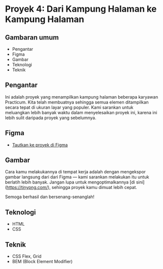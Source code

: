 # Proyek 4: Dari Kampung Halaman ke Kampung Halaman

## Gambaran umum

- Pengantar
- Figma
- Gambar
- Teknologi
- Teknik

## Pengantar

Ini adalah proyek yang menampilkan kampung halaman beberapa karyawan Practicum. Kita telah membuatnya sehingga semua elemen ditampilkan secara tepat di ukuran layar yang populer. Kami sarankan untuk meluangkan lebih banyak waktu dalam menyelesaikan proyek ini, karena ini lebih sulit daripada proyek yang sebelumnya.

## Figma

- [Tautkan ke proyek di Figma](https://www.figma.com/file/1zCYcflj6BJx5VqOvXU9nb/Sprint-3-From-Homeland-to-Homeland-desktop-mobile?node-id=0%3A1)

## Gambar

Cara kamu melakukannya di tempat kerja adalah dengan mengekspor gambar langsung dari dari Figma — kami sarankan melakukan itu untuk berlatih lebih banyak. Jangan lupa untuk mengoptimalkannya [di sini] (<https://tinypng.com/>), sehingga proyek kamu dimuat lebih cepat.

Semoga berhasil dan bersenang-senanglah!

## Teknologi

- HTML
- CSS

## Teknik

- CSS Flex, Grid
- BEM (Block Element Modifier)
